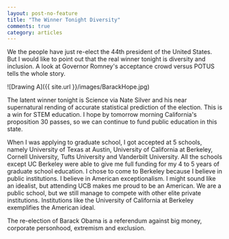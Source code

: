 ```yaml
---
layout: post-no-feature
title: "The Winner Tonight Diversity"
comments: true
category: articles
---
```


We the people have just re-elect the 44th president of the United States. But I would like to point out that the real winner tonight is diversity and inclusion. A look at Governor Romney's acceptance crowd versus POTUS tells the whole story.

 
 ![Drawing A]({{ site.url }}/images/BarackHope.jpg)
 

The latent winner tonight is Science via Nate Silver and his near supernatural rending of accurate statistical prediction of the election. This is a win for STEM education. I hope by tomorrow morning California's proposition 30 passes, so we can continue to fund public education in this state. 

When I was applying to graduate school, I got accepted at 5 schools, namely University of Texas at Austin, University of California at Berkeley, Cornell University, Tufts University and Vanderbilt University. All the schools except UC Berkeley were able to give me full funding for my 4 to 5 years of graduate school education. I chose to come to Berkeley because I believe in public institutions. I believe in American exceptionalism. I might sound like an idealist, but attending UCB makes me proud to be an American. We are a public school, but we still manage to compete with other elite private institutions. Institutions like the University of California at Berkeley exemplifies the American ideal.

The re-election of Barack Obama is a referendum against big money, corporate personhood, extremism and exclusion.